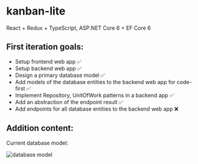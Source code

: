# kanban-lite

React + Redux + TypeScript, ASP.NET Core 6 + EF Core 6

## First iteration goals:
- Setup frontend web app ✅
- Setup backend web app ✅
- Design a primary database model ✅
- Add models of the database entities to the backend web app for code-first ✅
- Implement Repository, UnitOfWork patterns in a backend app ✅
- Add an abstraction of the endpoint result ✅
- Add endpoints for all database entities to the backend web app ❌

## Addition content:
Current database model: 

![database model](https://user-images.githubusercontent.com/45295734/213865511-55d46d06-8fe1-4707-a9dc-000aadaf339c.png)
